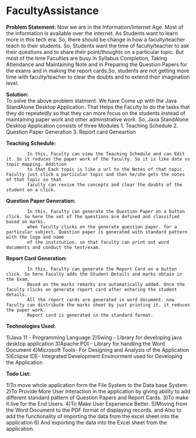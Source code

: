 # FacultyAssistance

**Problem Statement:**
Now we are in the Information/Internet Age. Most of the Information is available over the internet. 
             As Students want to learn more in this tech era. So, there should be change in how a faculty/teacher teach to their students. 
             So, Students want the time of faculty/teacher to ask their questions and to share their point/thoughts on a particular topic.
             But most of the time Faculties are busy in Syllabus Completion, Taking Attendance and Maintaining Note and in Preparing the Question Papers for
             the exams and in making the report cards.So, students are not getting more time with faculty/teacher to clear the doubts and to extend their 
             imagination level.
             
**Solution:**    
To solve the above problem statment. We have Come up with the Java StandAlone Desktop Application. That Helps the Faculty to do the tasks that they do
             repeatedly so that they can more focus on the students instead of maintaining paper work and other adminstrative work. 
             So, Java StandAlone Desktop Application consists of three Modules
             1. Teaching Schedule
             2. Question Paper Generation
             3. Report card Geneartion

**Teaching Schedule:**

            In this, Faculty can view the Teaching Schedule and can Edit it. So it reduces the paper work of the faculty. So it is like date vs topic mapping. Addition
            to that Each topic is like a url to the Notes of that topic. Faculty just click a particular topic and then he/she gets the notes of that topic so that       
            faculty can revise the concepts and clear the doubts of the student on a click. 
            
**Question Paper Generation:**

            In this, Faculty can generate the Question Paper on a button click. So here the set of the questions are defined and classified based on marks.
            when faculty clicks on the generate question paper. for a particular subject. Question paper is generated with standard pattern with the logo and name 
            of the institution. so that faculty can print out word documents and conduct the test/exam.
            
**Report Card Generation:**

            In this, Faculty can generate the Report Card on a button click. So here Faculty adds the Student Details and marks obtain in the Exam.
            Based on the marks remarks are automatically added. Once the faculty clicks on generate report card after entering the student details. 
            All the report cards are generated in word document. now faculty can distribute the marks sheet by just printing it. it reduces the paper work.
            Report card is generated in the standard format.
            
            
**Technologies Used:**

1)Java 11 - Programming Language
2)Swing - Library for developing java desktop application
3)Apache POI - Library for handling the Word Document
4)Microsoft Tools- For Designing and Analysis of the Application
5)Eclipse IDE- Integrated Development Envinorment used for Developing the Application


**Todo List:**

1)To move whole application form the File System to the Data base System.
2)To Provide More User Interaction in the application by giving ability to add different standard pattern of Question Papers and Report Cards. 
3)To make it live for the End Users. 
4)To Make User Experience Better.
5)Moving from the Word Document to the PDF format of displaying records. and Also to add the functionality of importing the data from the excel sheet into the application 
6) And exporting the data into the Excel sheet from the application. 







